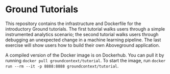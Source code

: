 # Ground Tutorials

This repository contains the infrastructure and Dockerfile for the introductory Ground tutorials. The first tutorial walks users through a simple instrumented analytics scenario; the second tutorial walks users through debugging an unexpected change in a machine learning pipeline. The last exercise will show users how to build their own Aboveground application.

A compiled version of the Docker image is on Dockerhub. You can pull it by running `docker pull groundcontext/tutorial`. To start the image, run `docker run --rm --it -p 8888:8888 groundcontext/tutorial`.